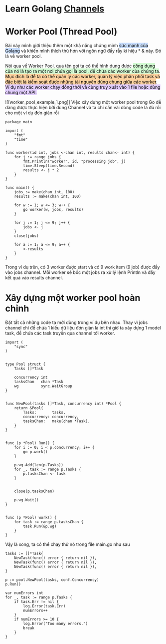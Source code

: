 # Learn Golang [Channels](Channels.md)

# Worker Pool (Thread Pool)

Bài này mình giới thiệu thêm một khả năng chứng minh <mark style="background: #ADCCFFA6;">sức mạnh của Golang</mark> và khiến mình thích thú hơn với ngôn ngữ đầy rẫy kí hiệu * & này. Đó là về worker pool.

Nói qua về Worker Pool, qua tên gọi ta có thể hình dung được <mark style="background: #BBFABBA6;">công dụng của nó là tạo ra một nơi chứa gọi là pool, để chứa các worker của chúng ta</mark>. <mark style="background: #FFB86CA6;">Mục đích là để ta có thể quản lý các worker, quản lý việc phân phối task và đặc biệt là kiểm soát được những tài nguyên dùng chung giữa các worker</mark>. <mark style="background: #D2B3FFA6;">Ví dụ như các worker chạy đồng thời và cùng truy xuất vào 1 file hoặc dùng chung một API.</mark>


![[worker_pool_example_1.png]]
Việc xây dựng một worker pool trong Go dễ dàng được thực hiện bởi dùng Channel và ta chỉ cần vài dòng code là đủ rồi cho một ví dụ đơn giản rồi

```
package main

import (
	"fmt"
	"time"
)

func worker(id int, jobs <-chan int, results chan<- int) {
	for j := range jobs {
		fmt.Println("worker", id, "processing job", j)
		time.Sleep(time.Second)
		results <- j * 2
	}
}

func main() {
	jobs := make(chan int, 100)
	results := make(chan int, 100)

	for w := 1; w <= 3; w++ {
		go worker(w, jobs, results)
	}

	for j := 1; j <= 9; j++ {
		jobs <- j
	}
	close(jobs)

	for a := 1; a <= 9; a++ {
		<-results
	}
}

```


Trong ví dụ trên, có 3 worker được start và có 9 work item (9 job) được đẩy vào jobs channel. Mỗi worker sẽ bốc một jobs ra xử lý lệnh Println và đẩy kết quả vào results channel.
# Xây dựng một worker pool hoàn chỉnh

Đặt tất cả những code ta mới dùng trong ví dụ bên nhau. Thay vì jobs channel chỉ để chứa 1 kiểu dữ liệu đơn giản là int thì giờ ta xây dựng 1 model task, để chứa các task truyền qua channel tới worker.

```
import (
	"sync"
)


type Pool struct {
	Tasks []*Task

	concurrency int
	tasksChan   chan *Task
	wg          sync.WaitGroup
}


func NewPool(tasks []*Task, concurrency int) *Pool {
	return &Pool{
		Tasks:       tasks,
		concurrency: concurrency,
		tasksChan:   make(chan *Task),
	}
}


func (p *Pool) Run() {
	for i := 0; i < p.concurrency; i++ {
		go p.work()
	}

	p.wg.Add(len(p.Tasks))
	for _, task := range p.Tasks {
		p.tasksChan <- task
	}


	close(p.tasksChan)

	p.wg.Wait()
}


func (p *Pool) work() {
	for task := range p.tasksChan {
		task.Run(&p.wg)
	}
}

```

Vậy là xong, ta có thể chạy thử nó trong file main.go như sau

```
tasks := []*Task{
    NewTask(func() error { return nil }),
    NewTask(func() error { return nil }),
    NewTask(func() error { return nil }),
}

p := pool.NewPool(tasks, conf.Concurrency)
p.Run()

var numErrors int
for _, task := range p.Tasks {
    if task.Err != nil {
        log.Error(task.Err)
        numErrors++
    }
    if numErrors >= 10 {
        log.Error("Too many errors.")
        break
    }
}

```